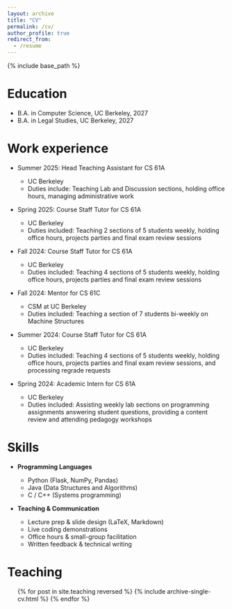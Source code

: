 ```yaml
---
layout: archive
title: "CV"
permalink: /cv/
author_profile: true
redirect_from:
  - /resume
---
```


{% include base_path %}

Education
======
* B.A. in Computer Science, UC Berkeley, 2027
* B.A. in Legal Studies, UC Berkeley, 2027

Work experience
======
* Summer 2025: Head Teaching Assistant for CS 61A
  * UC Berkeley
  * Duties include: Teaching Lab and Discussion sections, holding office hours, managing administrative work

* Spring 2025: Course Staff Tutor for CS 61A
  * UC Berkeley
  * Duties included: Teaching 2 sections of 5 students weekly, holding office hours, projects parties and final exam review sessions

* Fall 2024: Course Staff Tutor for CS 61A
  * UC Berkeley
  * Duties included: Teaching 4 sections of 5 students weekly, holding office hours, projects parties and final exam review sessions

* Fall 2024: Mentor for CS 61C
  * CSM at UC Berkeley
  * Duties included: Teaching a section of 7 students bi-weekly on Machine Structures

* Summer 2024: Course Staff Tutor for CS 61A
  * UC Berkeley
  * Duties included: Teaching 4 sections of 5 students weekly, holding office hours, projects parties and final exam review sessions, and processing regrade requests

* Spring 2024: Academic Intern for CS 61A
  * UC Berkeley
  * Duties included: Assisting weekly lab sections on programming assignments answering student questions, providing a content review and attending pedagogy workshops
  
Skills
======
- **Programming Languages**  
  - Python (Flask, NumPy, Pandas)  
  - Java (Data Structures and Algorithms)  
  - C / C++ (Systems programming)  
  
- **Teaching & Communication**  
  - Lecture prep & slide design (LaTeX, Markdown)  
  - Live coding demonstrations  
  - Office hours & small-group facilitation  
  - Written feedback & technical writing

  
Teaching
======
  <ul>{% for post in site.teaching reversed %}
    {% include archive-single-cv.html %}
  {% endfor %}</ul>
